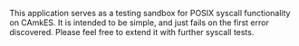 <!--@TAG(DATA61_BSD)-->
This application serves as a testing sandbox for POSIX syscall functionality on CAmkES. It is
intended to be simple, and just fails on the first error discovered. Please feel free to extend it
with further syscall tests.
